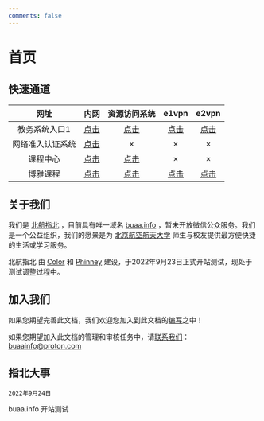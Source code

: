 ```yaml
---
comments: false
---
```


# 首页

## 快速通道

|       网址       |                          内网                          |                                                                            资源访问系统                                                                            |                                     e1vpn                                     |                              e2vpn                              |
| :--------------: | :-----------------------------------------------------: | :----------------------------------------------------------------------------------------------------------------------------------------------------------------: | :----------------------------------------------------------------------------: | :-------------------------------------------------------------: |
|  教务系统入口1  | [点击](http://jwxt.buaa.edu.cn:8080/ieas2.1/ "教务系统入口1") | [点击](https://d.buaa.edu.cn/http-8080/77726476706e69737468656265737421fae0598869327d517f468ca88d1b203b/ieas2.1/?wrdrecordvisit=1663998912000 "教务系统入口（vpn网络）") | [点击](https://jwxt-buaa-edu-cn-8080-p.vpn.buaa.edu.cn:8118/ieas2.1/ "教务系统入口") | [点击](https://jwxt-8081.e2.buaa.edu.cn/ieas2.1/ "教务系统入口(e2))") |
| 网络准入认证系统 |      [点击](https://gw.buaa.edu.cn/ "网络准入认证系统")      |                                                                                 ×                                                                                 |                                       ×                                       |                               ×                               |
|     课程中心     |         [点击](http://course.buaa.edu.cn/ "课程中心")         |       [点击](https://d.buaa.edu.cn/http/77726476706e69737468656265737421f3f8548e343526526b0988e29d51367b8d67/?wrdrecordvisit=1663999226000 "课程中心（vpn网络）")       |                                       ×                                       |                               ×                               |
|     博雅课程     |            [点击](https://bykc.buaa.edu.cn "博雅")            |                            [点击](https://d.buaa.edu.cn/https/77726476706e69737468656265737421f2ee4a9f69327d517f468ca88d1b203b/login "博雅d")                            |                    [点击](https://bykc.e1.buaa.edu.cn/ "博雅e1")                    |             [点击](https://bykc.e2.buaa.edu.cn/ "博雅e2")             |

## 关于我们

我们是 [北航指北](https://buaa.info "北航指北") ，目前具有唯一域名 [buaa.info](https://buaa.info "北航指北") ，暂未开放微信公众服务。我们是一个公益组织，我们的愿景是为 [北京航空航天大学](https://buaa.edu.cn "北航") 师生与校友提供最方便快捷的生活或学习服务。

北航指北 由 [Color](https://github.com/Colorfulshadow) 和 [Phinney](https://github.com/fzyxh) 建设，于2022年9月23日正式开站测试，现处于测试调整过程中。

## 加入我们

如果您期望完善此文档，我们欢迎您加入到此文档的[编写](Write/0_write.md)之中！

如果您期望加入此文档的管理和审核任务中，请[联系我们](mailto:buaainfo@proton.com)：buaainfo@proton.com

## 指北大事

`2022年9月24日`

buaa.info 开站测试